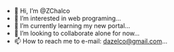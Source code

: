 - 👋 Hi, I’m @ZChalco
- 👀 I’m interested in web programing...
- 🌱 I’m currently learning my new portal...
- 💞️ I’m looking to collaborate alone for now...
- 📫 How to reach me to e-mail: dazelco@gmail.com...

<!---
ZChalco/ZChalco is a ✨ special ✨ repository because its `README.md` (this file) appears on your GitHub profile.
You can click the Preview link to take a look at your changes.
--->
